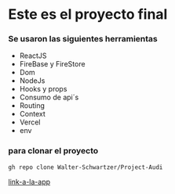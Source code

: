 # Este es el proyecto final

### Se usaron las siguientes herramientas
- ReactJS
- FireBase y FireStore
- Dom
- NodeJs
- Hooks y props
- Consumo de api´s
- Routing
- Context
- Vercel
- env


### para clonar el proyecto
```
gh repo clone Walter-Schwartzer/Project-Audi
```

[link-a-la-app](project-audi.vercel.app)